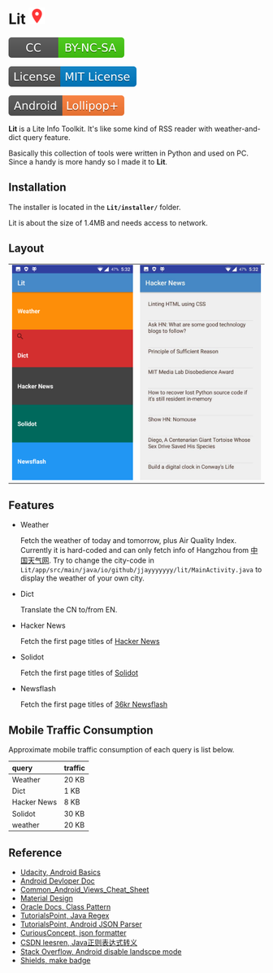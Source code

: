 #	Lit <img alt="ic_launcher" src="./assets/ic_launcher.png" width="32"/>

<div>
<a rel="cc-license" href="http://creativecommons.org/licenses/by-nc-sa/4.0/"><img alt="CC-BY--NC--SA" style="border-width:0" src="./assets/CC-BY--NC--SA-brightgreen.svg" /></a>

<a rel="mit-license" href="http://opensource.org/licenses/mit-license.php"><img alt="MIT-License" style="border-width:0" src="./assets/License-MIT License-blue.svg" /></a>

<img alt="Lollipop" style="border-width:0" src="./assets/Android-Lollipop+-orange.svg" />
</div>

**Lit** is a Lite Info Toolkit. It's like some kind of RSS reader with weather-and-dict query feature.

Basically this collection of tools were written in Python and used on PC. Since a handy is more handy so I made it to **Lit**. 

##	Installation

The installer is located in the **`Lit/installer/`** folder. 

Lit is about the size of 1.4MB and needs access to network. 

##	Layout

<table>
<tr>
<td><img src="./assets/main_activity.jpeg" width="240"/>
</td>
<td><img src="./assets/hackernews_activity.jpeg" width="240"/></td>
<tr>
</table>


##	Features

*	Weather

	Fetch the weather of today and tomorrow, plus Air Quality Index. Currently it is hard-coded and can only fetch info of Hangzhou from [中国天气网](http://m.weather.com.cn/). Try to change the city-code in `Lit/app/src/main/java/io/github/jjayyyyyyy/lit/MainActivity.java` to display the weather of your own city.

*	Dict

	Translate the CN to/from EN.

*	Hacker News

	Fetch the first page titles of [Hacker News](https://news.ycombinator.com/)

*	Solidot

	Fetch the first page titles of [Solidot](http://www.solidot.org/)
	
*	Newsflash

	Fetch the first page titles of [36kr Newsflash](http://36kr.com/newsflashes)

##	Mobile Traffic Consumption

Approximate mobile traffic consumption of each query is list below.

| query | traffic |
| :----- | :------- |
| Weather | 20 KB | 
| Dict | 1 KB | 
| Hacker News | 8 KB | 
| Solidot | 30 KB | 
| weather | 20 KB | 

##	Reference

*	[Udacity, Android Basics](https://www.udacity.com/courses/android)
*	[Android Devloper Doc](https://developer.android.com/index.html)
*	[Common_Android_Views_Cheat_Sheet](http://cn-static.udacity.com/nd801/Common_Android_Views_Cheat_Sheet.pdf)
*	[Material Design](https://material.io/)
*	[Oracle Docs, Class Pattern](http://docs.oracle.com/javase/7/docs/api/java/util/regex/Pattern.html)
*	[TutorialsPoint, Java Regex](https://www.tutorialspoint.com/java/java_regular_expressions.htm)
*	[TutorialsPoint, Android JSON Parser](https://www.tutorialspoint.com/android/android_json_parser.htm)
*	[CuriousConcept, json formatter](https://jsonformatter.curiousconcept.com/)
*	[CSDN leesren, Java正则表达式转义](http://blog.csdn.net/csr0312/article/details/17016709)
*	[Stack Overflow, Android disable landscpe mode](http://stackoverflow.com/a/582585/5584850)
*	[Shields, make badge](http://shields.io/)